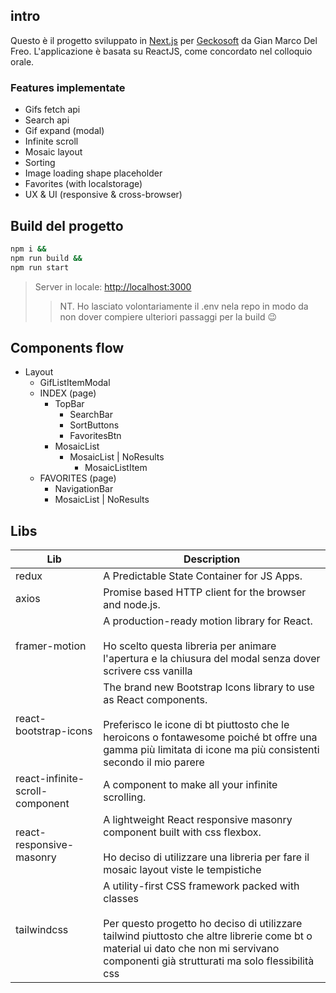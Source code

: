 ## intro

Questo è il progetto sviluppato in [Next.js](https://nextjs.org/) per [Geckosoft](https://www.geckosoft.it/) da Gian Marco Del Freo. L'applicazione è basata su ReactJS, come concordato nel colloquio orale.

### Features implementate

- Gifs fetch api
- Search api
- Gif expand (modal)
- Infinite scroll
- Mosaic layout
- Sorting
- Image loading shape placeholder
- Favorites (with localstorage)
- UX & UI (responsive & cross-browser)

## Build del progetto

```bash
npm i &&
npm run build &&
npm run start
```

> Server in locale: [http://localhost:3000](http://localhost:3000)
>
> > NT. Ho lasciato volontariamente il .env nela repo in modo da non dover compiere ulteriori passaggi per la build 😉

## Components flow

- Layout
  - GifListItemModal
  - INDEX (page)
    - TopBar
      - SearchBar
      - SortButtons
      - FavoritesBtn
    - MosaicList
      - MosaicList | NoResults
        - MosaicListItem
  - FAVORITES (page)
    - NavigationBar
    - MosaicList | NoResults

## Libs

| Lib                             | Description                                                                                                                                                                                                                                       |
| ------------------------------- | ------------------------------------------------------------------------------------------------------------------------------------------------------------------------------------------------------------------------------------------------- |
| redux                           | A Predictable State Container for JS Apps.                                                                                                                                                                                                        |
| axios                           | Promise based HTTP client for the browser and node.js.                                                                                                                                                                                            |
| framer-motion                   | A production-ready motion library for React.<br /><br/> Ho scelto questa libreria per animare l'apertura e la chiusura del modal senza dover scrivere css vanilla                                                                                 |
| react-bootstrap-icons           | The brand new Bootstrap Icons library to use as React components.<br /><br/> Preferisco le icone di bt piuttosto che le heroicons o fontawesome poiché bt offre una gamma più limitata di icone ma più consistenti secondo il mio parere          |
| react-infinite-scroll-component | A component to make all your infinite scrolling.                                                                                                                                                                                                  |
| react-responsive-masonry        | A lightweight React responsive masonry component built with css flexbox.<br /><br/>Ho deciso di utilizzare una libreria per fare il mosaic layout viste le tempistiche                                                                            |
| tailwindcss                     | A utility-first CSS framework packed with classes<br /><br/>Per questo progetto ho deciso di utilizzare tailwind piuttosto che altre librerie come bt o material ui dato che non mi servivano componenti già strutturati ma solo flessibilità css |
